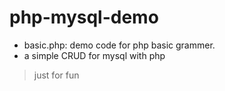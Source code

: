 php-mysql-demo
==============

* basic.php: demo code for php basic grammer.
* a simple CRUD for mysql with php

> just for fun